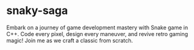 # snaky-saga
Embark on a journey of game development mastery with Snake game in C++. Code every pixel, design every maneuver, and revive retro gaming magic! Join me as we craft a classic from scratch.
